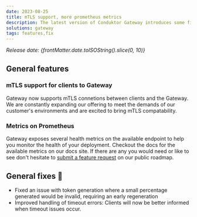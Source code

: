 ```yaml
---
date: 2023-08-25
title: mTLS support, more prometheus metrics
description: The latest version of Conduktor Gateway introduces some fixes & improvements.
solutions: gateway
tags: features,fix
---
```


*Release date: {frontMatter.date.toISOString().slice(0, 10)}*

## General features

### mTLS support for clients to Gateway

Gateway now supports mTLS connetions between clients and the Gateway. We are constantly expanding our offering to meet the demands of our customer's environments and are excited to bring mTLS compatability.

### Metrics on Prometheus

Gateway exposes several health metrics on the available endpoint to help you monitor the health of your deployment. Checkout the docs for the available metrics on our docs site. If there are any you would need or like to see don't hesitate to [submit a feature request](https://product.conduktor.help/tabs/3-ideas) on our public roadmap.

## General fixes 🔨

- Fixed an issue with token generation where a small percentage generated would be invalid, requiring an early regeneration
- Improved handling of timeout errors: Clients will now be better informed when timeout issues occur.
